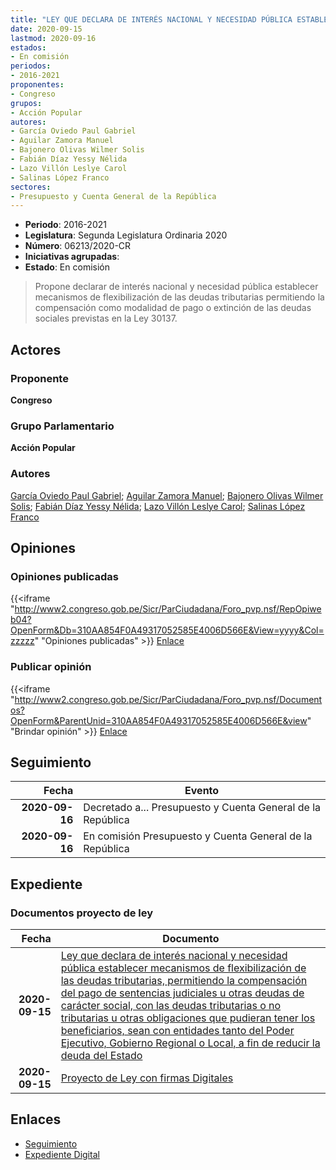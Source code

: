 ```yaml
---
title: "LEY QUE DECLARA DE INTERÉS NACIONAL Y NECESIDAD PÚBLICA ESTABLECER MECANISMOS DE FLEXIBILIZACIÓN DE LAS DEUDAS TRIBUTARIAS, PERMITIENDO LA COMPENSACIÓN DEL PAGO DE SENTENCIAS JUDICIALES U OTRAS DEUDAS DE CARÁCTER SOCIAL, CON LAS DEUDAS TRIBUTARIAS O NO TRIBUTARIAS U OTRAS OBLIGACIONES QUE PUDIERAN TENER LOS BENEFICIARIOS, SEAN CON ENTIDADES TANTO DEL PODER EJECUTIVO, GOBIERNO REGIONAL O LOCAL, A FIN DE REDUCIR LA DEUDA DEL ESTADO"
date: 2020-09-15
lastmod: 2020-09-16
estados:
- En comisión
periodos:
- 2016-2021
proponentes:
- Congreso
grupos:
- Acción Popular
autores:
- García Oviedo Paul Gabriel
- Aguilar Zamora Manuel
- Bajonero Olivas Wilmer Solis
- Fabián Díaz Yessy Nélida
- Lazo Villón Leslye Carol
- Salinas López Franco
sectores:
- Presupuesto y Cuenta General de la República
---
```

- **Periodo**: 2016-2021
- **Legislatura**: Segunda Legislatura Ordinaria 2020
- **Número**: 06213/2020-CR
- **Iniciativas agrupadas**: 
- **Estado**: En comisión

> Propone declarar de interés nacional y necesidad pública establecer mecanismos de flexibilización de las deudas tributarias permitiendo la compensación como modalidad de pago o extinción de las deudas sociales previstas en la Ley 30137.


## Actores

### Proponente

**Congreso**

### Grupo Parlamentario

**Acción Popular**

### Autores

[García Oviedo Paul Gabriel](mailto:mailto:pgarcia@congreso.gob.pe); [Aguilar Zamora Manuel](mailto:mailto:maguilarz@congreso.gob.pe); [Bajonero Olivas Wilmer Solis](mailto:mailto:wbajonero@congreso.gob.pe); [Fabián Díaz Yessy Nélida](mailto:mailto:yfabian@congreso.gob.pe); [Lazo Villón Leslye Carol](mailto:mailto:llazo@congreso.gob.pe); [Salinas López Franco](mailto:mailto:fsalinas@congreso.gob.pe)

## Opiniones

### Opiniones publicadas

{{<iframe "http://www2.congreso.gob.pe/Sicr/ParCiudadana/Foro_pvp.nsf/RepOpiweb04?OpenForm&Db=310AA854F0A49317052585E4006D566E&View=yyyy&Col=zzzzz" "Opiniones publicadas" >}}
[Enlace](http://www2.congreso.gob.pe/Sicr/ParCiudadana/Foro_pvp.nsf/RepOpiweb04?OpenForm&Db=310AA854F0A49317052585E4006D566E&View=yyyy&Col=zzzzz)

### Publicar opinión

{{<iframe "http://www2.congreso.gob.pe/Sicr/ParCiudadana/Foro_pvp.nsf/Documentos?OpenForm&ParentUnid=310AA854F0A49317052585E4006D566E&view" "Brindar opinión" >}}
[Enlace](http://www2.congreso.gob.pe/Sicr/ParCiudadana/Foro_pvp.nsf/Documentos?OpenForm&ParentUnid=310AA854F0A49317052585E4006D566E&view)


## Seguimiento

| Fecha | Evento |
|------:|--------|
| **2020-09-16** | Decretado a... Presupuesto y Cuenta General de la República |
| **2020-09-16** | En comisión Presupuesto y Cuenta General de la República |

## Expediente

### Documentos proyecto de ley

| Fecha | Documento |
|------:|-----------|
| **2020-09-15** | [Ley que declara de interés nacional y necesidad pública establecer mecanismos de flexibilización de las deudas tributarias, permitiendo la compensación del pago de sentencias judiciales u otras deudas de carácter social, con las deudas tributarias o no tributarias u otras obligaciones que pudieran tener los beneficiarios, sean con entidades tanto del Poder Ejecutivo, Gobierno Regional o Local, a fin de reducir la deuda del Estado](http://www.leyes.congreso.gob.pe/Documentos/2016_2021/Proyectos_de_Ley_y_de_Resoluciones_Legislativas/PL06213-20200915.pdf) |
| **2020-09-15** | [Proyecto de Ley con firmas Digitales](http://www.leyes.congreso.gob.pe/Documentos/2016_2021/Proyectos_de_Ley_y_de_Resoluciones_Legislativas/Proyectos_Firmas_digitales/PL06213.pdf) |

## Enlaces

- [Seguimiento](http://www2.congreso.gob.pe/Sicr/TraDocEstProc/CLProLey2016.nsf/f7fff46988ca05b1052578e100829cc7/4bb23ede6365da7a052585e40077192d?OpenDocument)
- [Expediente Digital](http://www2.congreso.gob.pe/Sicr/TraDocEstProc/CLProLey2016.nsf/f7fff46988ca05b1052578e100829cc7/4bb23ede6365da7a052585e40077192d?OpenDocument&Click=05257FB7005EB655.eb71d0cf91d8294e05256cdf006b5706/$Body/0.1C6C)

